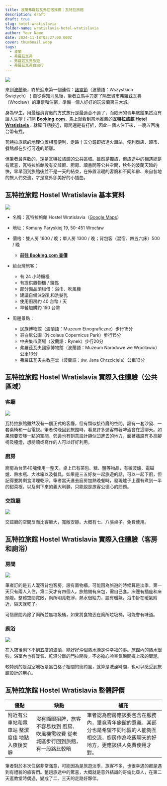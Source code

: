 ```yaml
---
title: 波蘭弗羅茲瓦弗住宿推薦｜瓦特拉旅館
description: draft
draft: true
slug: hotel-wratislavia
folder-name: wratislavia-hotel-wratislavia
author: Your Name
date: 2024-11-18T03:27:00.000Z
cover: thumbnail.webp
tags:
  - 波蘭
  - 弗羅茲瓦弗
  - 弗羅茲瓦弗旅遊
  - 弗羅茲瓦弗自由行
---
```

![](image-0.png)

來到[波蘭](https://exittaiwan.com/tags/%E6%B3%A2%E8%98%AD/)後，終於迎來第一個連假：[諸靈節](https://culture.pl/zht/article/%E8%AB%B8%E9%9D%88%E7%AF%80-%E6%B3%A2%E8%98%AD%E7%9A%84%E6%B8%85%E6%98%8E%E7%AF%80%E6%9C%89%E5%93%AA%E4%BA%9B%E5%82%B3%E7%B5%B1)（波蘭語：Wszystkich Świętych）！自從得知消息後，筆者立馬手刀定了隔壁城市弗羅茲瓦弗（Wrocław）的車票和住宿，準備一個人好好的玩波蘭第三大城。

身為學生，用最經濟實惠的方式旅行是最適合不過了，而歐洲的青年旅館果然沒有讓人失望！打開 **[Booking.com](https://www.booking.com/?aid=7956794)**，馬上就看到當地推薦的**瓦特拉旅館 [Hotel Wratislavia](https://www.booking.com/hotel/pl/hostel-wratislavia-wroclaw.xt.html?aid=7956794&no_rooms=1&group_adults=2)**，就算日期接近，房間還是有打折，因此一個人住下來，一晚五百塊台幣有找。

瓦特拉旅館的地理位置相當便利，走路十五分鐘即抵達火車站，便利商店、超市、餐館都在步行可達的距離。

但筆者最喜歡的，還是瓦特拉旅館的公共區域。雖然是獨旅，但旅途中的相遇總是有驚喜，瓦特拉旅館設有交誼廳、廚房、讀書間等公共空間，秋冬的波蘭天暗的快，早早回到旅館後並不是一天的結束，在佈置溫暖的客廳和不同年齡、來自各地的旅人們交流，才是意外卻美好的小插曲。

## 瓦特拉旅館 Hostel Wratislavia 基本資料

![](image-external.jpg)

* 名稱：瓦特拉旅館 Hostel Wratislavia（[Google Maps](https://maps.app.goo.gl/fhiThkmZZZjEsmiD7)）
* 地址：Komuny Paryskiej 19, 50-451 Wrocław
* 價格：雙人房 1600 / 晚；單人房 1300 / 晚；背包客（混宿、四五六床）500 / 晚

  * **[前往 Booking.com 查價](https://www.booking.com/hotel/pl/hostel-wratislavia-wroclaw.xt.html?aid=7956794&no_rooms=1&group_adults=2)**
* 給台灣旅客：

  * 有 24 小時櫃檯
  * 有提供置物櫃 / 鑰匙
  * 部分備品須租借：浴巾、吹風機
  * 建議自備沫浴乳和洗髮乳
  * 使用廚房約 40 台幣 / 天
  * 早餐加購約 150 台幣
* 周邊景點：

  * 民族博物館（波蘭語：Muzeum Etnograficzne）步行15分
  * 哥白尼公園（Nicolaus Copernicus Park）步行15分
  * 中央集市廣場（波蘭語：Rynek）步行20分
  * 弗羅茲瓦夫國家博物館（波蘭語：Muzeum Narodowe we Wrocławiu） 公車13分
  * 弗羅茲瓦夫主教座堂（波蘭語：św. Jana Chrzciciela）公車13分

## 瓦特拉旅館 Hostel Wratislavia 實際入住體驗（公共區域）

### 客廳

![](image-1.png)

瓦特拉旅館雖然沒有一個正式的客廳，但有類似接待廳的空間。設有一套沙發、一套桌椅和一台電視。筆者傍晚回到旅館時，看見許多遊客帶著啤酒會在這聊天。如果想要安靜一點的空間，旁邊也有刻意設計類似凹進去的地方，面著牆設有多高腳椅及檯燈，想閱讀或寫作的人可以好好利用。

### 廚房

廚房為台幣40塊使用一整天。桌上已有茶包、糖、鹽等物品，有微波爐、電磁爐、熱水瓶、大冰箱以及餐具。如果是三五好友一起旅遊的話，可以一起下廚，但記得要將剩食清理乾淨。筆者當天進去廚房加熱晚餐時，發現爐子上還有煮到一半的甜菜根，以及剩下來的義大利麵，只能說是旅客公德心的問題。

### 交誼廳

![](image-2.png)

交誼廳的空間反而比客廳大，寬敞安靜。大概有七、八張桌子。免費使用。

## 瓦特拉旅館 Hostel Wratislavia 實際入住體驗（客房和廁浴）

### 房間

![](image-3.png)

筆者訂的是五人混宿背包客房，設有置物櫃。可能因為旅遊的時候算是淡季，第一天只有兩人入住，第二天才有四個人。旅館備有床包，需自己套。床邊有插座和床頭燈。整體空間寬敞，廁所明亮乾淨，熱水很給力，設有暖氣，浴巾掛在暖氣附近，隔天就乾了。

可惜房間內除了廁所並無垃圾桶，如果將食物丟在廁所垃圾桶，可能會有味道。

### 廁浴

![](image-4.png)

在入夜後剩下不到五度的波蘭，能好好沖個熱水澡是件幸福的事。旅館內的熱水很強，浴室內也有暖氣，乾濕分離的門拉開後，不必擔心冷空氣瞬間撲上來的問題。

較特別的是浴室地板是黑白格子相間的簡約風，就算是洗澡時間，也可以感受到旅館設計的用心。

## 瓦特拉旅館 Hostel Wratislavia 整體評價

| 優點                      | 缺點                                          | 補充                                                                      |
| ----------------------- | ------------------------------------------- | ----------------------------------------------------------------------- |
| 附近有公車站和電車站 整潔度佳 地點入夜後安靜 | 沒有顯眼招牌，旅客不容易找到 廚房、吹風機需收費 從老城區步行回到旅館，有一段路比較暗 | 筆者認為廚房應該要包含在服務內，畢竟青年旅館的意義，某部分也是希望不同地區的人能夠互相交流，廚房作為吃飯聊天的好地方，更應該供人免費使用才對。 |

筆者對於本次住宿非常滿意，可能因為是旅遊淡季，旅客不多，也很幸遇的都是遇到有禮貌的旅客們。整趟旅途中的驚喜，大概就是意外結識的哥倫比亞人，在第二天逛教堂時偶遇，變成了二、三天的走路好夥伴。
